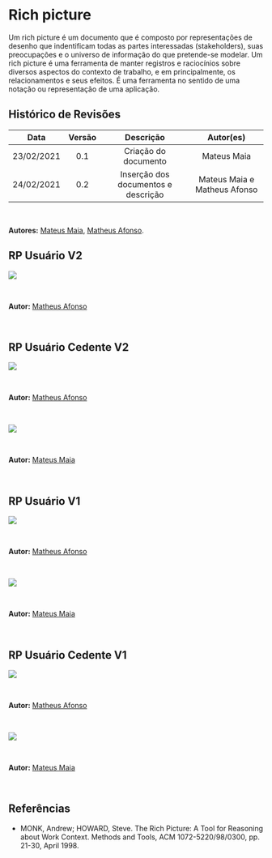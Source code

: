 # Rich picture

Um rich picture é um documento que é composto por representações de desenho que indentificam todas as partes interessadas (stakeholders), suas preocupações e o universo de informação do que pretende-se modelar. Um rich picture é uma ferramenta de manter registros e raciocínios sobre diversos aspectos do contexto de trabalho, e em principalmente, os relacionamentos e seus efeitos. É uma ferramenta no sentido de uma notação ou representação de uma aplicação. 

## Histórico de Revisões

| Data | Versão | Descrição | Autor(es) |
| :--: | :----: | :-------: | :-------: |
| 23/02/2021     |  0.1      |   Criação do documento        |   Mateus Maia        |
| 24/02/2021     |  0.2      |   Inserção dos documentos e descrição        |   Mateus Maia e Matheus Afonso        |


&nbsp;


 **Autores:** [Mateus Maia](https://github.com/mateuscunhamaia), [Matheus Afonso](https://github.com/Matheusafonsouza).


## RP Usuário V2

![](../../assets/img/rich-picture/rp-usuario-afonso-v2.jpg)


&nbsp;


**Autor:** [Matheus Afonso](https://github.com/Matheusafonsouza)


&nbsp;


## RP Usuário Cedente V2

![](../../assets/img/rich-picture/rp-usuario-cedente-afonso-v2.jpg)


&nbsp;


**Autor:** [Matheus Afonso](https://github.com/Matheusafonsouza)


&nbsp;


![](../../assets/img/rich-picture/rp-usuario-cedente-maia-v2.jpg)


&nbsp;


**Autor:** [Mateus Maia](https://github.com/mateuscunhamaia)


&nbsp;

## RP Usuário V1

![](../../assets/img/rich-picture/rp-usuario-afonso-v1.jpg)


&nbsp;



**Autor:** [Matheus Afonso](https://github.com/Matheusafonsouza)


&nbsp;


![](../../assets/img/rich-picture/rp-usuario-maia-v1.jpg)


&nbsp;


**Autor:** [Mateus Maia](https://github.com/mateuscunhamaia)


&nbsp;


## RP Usuário Cedente V1

![](../../assets/img/rich-picture/rp-usuario-cedente-afonso-v1.jpg)


&nbsp;


**Autor:** [Matheus Afonso](https://github.com/Matheusafonsouza)


&nbsp;


![](../../assets/img/rich-picture/rp-usuario-cedente-maia-v1.jpg)


&nbsp;


**Autor:** [Mateus Maia](https://github.com/mateuscunhamaia)


&nbsp;


## Referências

- MONK, Andrew; HOWARD, Steve. The Rich Picture: A Tool for Reasoning about Work Context. Methods and Tools, ACM 1072-5220/98/0300, pp. 21-30, April 1998.
